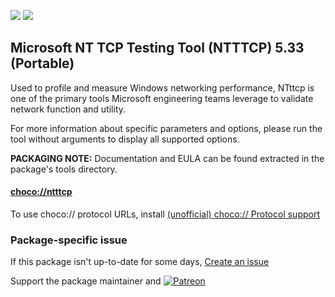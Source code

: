 [![](https://img.shields.io/chocolatey/v/ntttcp?color=green&label=ntttcp)](https://chocolatey.org/packages/ntttcp) [![](https://img.shields.io/chocolatey/dt/ntttcp)](https://chocolatey.org/packages/ntttcp)

## Microsoft NT TCP Testing Tool (NTTTCP) 5.33 (Portable)

Used to profile and measure Windows networking performance, NTttcp is one of the primary tools Microsoft engineering teams leverage to validate network function and utility.

For more information about specific parameters and options, please run the tool without arguments to display all supported options.

**PACKAGING NOTE:** Documentation and EULA can be found extracted in the package's tools directory.

#### [choco://ntttcp](choco://ntttcp)
To use choco:// protocol URLs, install [(unofficial) choco:// Protocol support ](https://chocolatey.org/packages/choco-protocol-support)

### Package-specific issue
If this package isn't up-to-date for some days, [Create an issue](https://github.com/tunisiano187/Chocolatey-packages/issues/new/choose)

Support the package maintainer and [![Patreon](https://cdn.jsdelivr.net/gh/tunisiano187/Chocolatey-packages@d15c4e19c709e7148588d4523ffc6dd3cd3c7e5e/icons/patreon.png)](https://www.patreon.com/tunisiano)
